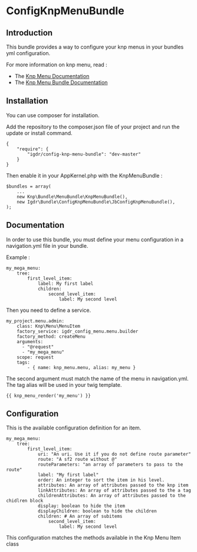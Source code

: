 ConfigKnpMenuBundle
===================

Introduction
------------

This bundle provides a way to configure your knp menus in your bundles yml configuration.

For more information on knp menu, read :
* The [Knp Menu Documentation](https://github.com/KnpLabs/KnpMenu/blob/master/README.markdown)
* The [Knp Menu Bundle Documentation](https://github.com/KnpLabs/KnpMenuBundle/blob/master/README.md)

Installation
------------

You can use composer for installation.

Add the repository to the composer.json file of your project and run the update or install command.

    {
        "require": {
            "igdr/config-knp-menu-bundle": "dev-master"
        }
    }

Then enable it in your AppKernel.php with the KnpMenuBundle :

    $bundles = array(
        ...
        new Knp\Bundle\MenuBundle\KnpMenuBundle(),
        new Igdr\Bundle\ConfigKnpMenuBundle\JbConfigKnpMenuBundle(),
    );

Documentation
-------------

In order to use this bundle, you must define your menu configuration in a navigation.yml file in your bundle.

Example :

    my_mega_menu:
        tree:
            first_level_item:
                label: My first label
                children:
                    second_level_item:
                        label: My second level

Then you need to define a service.

    my_project.menu.admin:
        class: Knp\Menu\MenuItem
        factory_service: igdr_config_menu.menu.builder
        factory_method: createMenu
        arguments:
          - "@request"
          - "my_mega_menu"
        scope: request
        tags:
            - { name: knp_menu.menu, alias: my_menu }

The second argument must match the name of the menu in navigation.yml.
The tag alias will be used in your twig template.

    {{ knp_menu_render('my_menu') }}

Configuration
-------------

This is the available configuration definition for an item.

    my_mega_menu:
        tree:
            first_level_item:
                uri: "An uri. Use it if you do not define route parameter"
                route: "A sf2 route without @"
                routeParameters: "an array of parameters to pass to the route"
                label: "My first label"
                order: An integer to sort the item in his level.
                attributes: An array of attributes passed to the knp item
                linkAttributes: An array of attributes passed to the a tag
                childrenAttributes: An array of attributes passed to the chidlren block
                display: boolean to hide the item
                displayChildren: boolean to hide the children
                children: # An array of subitems
                    second_level_item:
                        label: My second level

This configuration matches the methods available in the Knp Menu Item class
